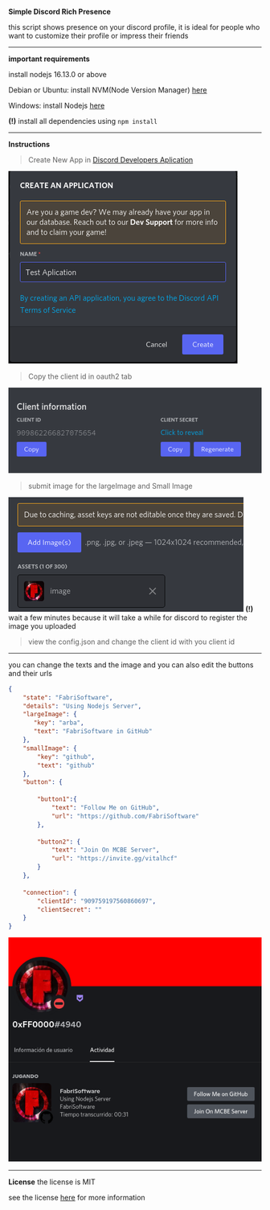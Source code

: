 **Simple Discord Rich Presence** 

this script shows presence on your discord profile, it is ideal for people who want to customize their profile or impress their friends

****

**important requirements**

install nodejs 16.13.0 or above

Debian or Ubuntu: install NVM(Node Version Manager) [here](https://github.com/nvm-sh/nvm)

Windows: install Nodejs [here](https://nodejs.org/en/) 

**(!)** install all dependencies using 
`npm install`

****
**Instructions**

> Create New App in [Discord Developers Aplication](https://discord.com/developers/applications)

![Create App](/img/create-app.png)

> Copy the client id in oauth2 tab

![Client ID](/img/Copy-ClientId.png)

> submit image for the largeImage and Small Image

![Submit image](/img/Submit-Image.png)
**(!)** wait a few minutes because it will take a while for discord to register the image you uploaded

> view the config.json and change the client id with you client id

****


you can change the texts and the image and you can also edit the buttons and their urls 

```json
{
    "state": "FabriSoftware",
    "details": "Using Nodejs Server",
    "largeImage": {
       "key": "arba",
       "text": "FabriSoftware in GitHub"
    },
    "smallImage": {
        "key": "github",
        "text": "github"
    },
    "button": {
        
        "button1":{
            "text": "Follow Me on GitHub",
            "url": "https://github.com/FabriSoftware"
        },

        "button2": {
            "text": "Join On MCBE Server",
            "url": "https://invite.gg/vitalhcf"
        }
    },

    "connection": {
        "clientId": "909759197560860697",
        "clientSecret": ""
    }
}
```

![Example Image](/img/Example.png)

****
**License**
the license is MIT

see the license [here](/LICENSE) for more information